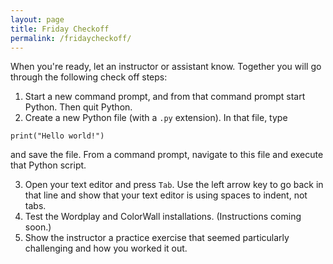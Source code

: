 ```yaml
---
layout: page
title: Friday Checkoff
permalink: /fridaycheckoff/
---
```


When you're ready, let an instructor or assistant know.  Together you will go through the following check off steps:

1.  Start a new command prompt, and from that command prompt start Python. Then quit Python.
2. Create a new Python file (with a `.py` extension).  In that file, type

`print("Hello world!")`

and save the file.  From a command prompt, navigate to this file and execute that Python script.

3. Open your text editor and press `Tab`. Use the left arrow key to go back in that line and show that your text editor is using spaces to indent, not tabs.  
4.  Test the Wordplay and ColorWall installations.  (Instructions coming soon.)
5.  Show the instructor a practice exercise that seemed particularly challenging and how you worked it out.

